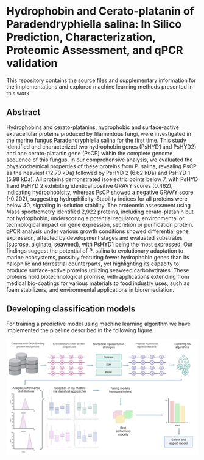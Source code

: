# Hydrophobin and Cerato-platanin of Paradendryphiella salina: In Silico Prediction, Characterization, Proteomic Assessment, and qPCR validation

This repository contains the source files and supplementary information for the implementations and explored machine learning methods presented in this work

## Abstract

Hydrophobins and cerato-platanins, hydrophobic and surface-active extracellular proteins produced by filamentous fungi, were investigated in the marine fungus Paradendryphiella salina for the first time. This study identified and characterized two hydrophobin genes (PsHYD1 and PsHYD2) and one cerato-platanin gene (PsCP) within the complete genome sequence of this fungus. In our comprehensive analysis, we evaluated the physicochemical properties of these proteins from P. salina, revealing PsCP as the heaviest (12.70 kDa) followed by PsHYD 2 (6.62 kDa) and PsHYD 1 (5.98 kDa). All proteins demonstrated isoelectric points below 7, with PsHYD 1 and PsHYD 2 exhibiting identical positive GRAVY scores (0.462), indicating hydrophobicity, whereas PsCP showed a negative GRAVY score (-0.202), suggesting hydrophilicity. Stability indices for all proteins were below 40, signaling in-solution stability. The proteomic assessment using Mass spectrometry identified 2,922 proteins, including cerato-platanin but not hydrophobin, underscoring a potential regulatory, environmental or technological impact on gene expression, secretion or purification protein. qPCR analysis under various growth conditions showed differential gene expression, affected by development stages and evaluated substrates (sucrose, alginate, seaweed), with PsHYD1 being the most expressed. Our findings suggest the potential of P. salina to evolutionary adaptation to marine ecosystems, possibly featuring fewer hydrophobin genes than its halophilic and terrestrial counterparts, yet highlighting its capacity to produce surface-active proteins utilizing seaweed carbohydrates. These proteins hold biotechnological promise, with applications extending from medical bio-coatings for various materials to food industry uses, such as foam stabilizers, and environmental applications in bioremediation.

## Developing classification models


For training a predictive model using machine learning algorithm we have implemented the pipeline described in the following figure:

![alt text](./images/pipeline.png)